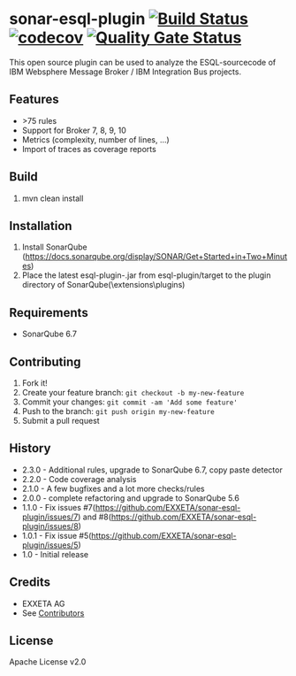 # sonar-esql-plugin [![Build Status](https://travis-ci.org/EXXETA/sonar-esql-plugin.svg)](https://travis-ci.org/EXXETA/sonar-esql-plugin) [![codecov](https://codecov.io/gh/EXXETA/sonar-esql-plugin/branch/develop/graph/badge.svg)](https://codecov.io/gh/EXXETA/sonar-esql-plugin) [![Quality Gate Status](https://sonarcloud.io/api/project_badges/measure?project=EXXETA_sonar-esql-plugin&metric=alert_status)](https://sonarcloud.io/dashboard?id=EXXETA_sonar-esql-plugin)

This open source plugin can be used to analyze the ESQL-sourcecode of IBM Websphere Message Broker / IBM Integration Bus projects. 

## Features
* \>75 rules
* Support for Broker 7, 8, 9, 10
* Metrics (complexity, number of lines, ...)
* Import of traces as coverage reports

## Build

1. mvn clean install

## Installation

1. Install SonarQube (https://docs.sonarqube.org/display/SONAR/Get+Started+in+Two+Minutes)
2. Place the latest esql-plugin-<version>.jar from esql-plugin/target to the plugin directory of SonarQube(\extensions\plugins)

## Requirements

- SonarQube 6.7


## Contributing

1. Fork it!
2. Create your feature branch: `git checkout -b my-new-feature`
3. Commit your changes: `git commit -am 'Add some feature'`
4. Push to the branch: `git push origin my-new-feature`
5. Submit a pull request

## History

- 2.3.0 - Additional rules, upgrade to SonarQube 6.7, copy paste detector
- 2.2.0 - Code coverage analysis
- 2.1.0 - A few bugfixes and a lot more checks/rules
- 2.0.0 - complete refactoring and upgrade to SonarQube 5.6
- 1.1.0 - Fix issues #7(https://github.com/EXXETA/sonar-esql-plugin/issues/7) and #8(https://github.com/EXXETA/sonar-esql-plugin/issues/8)
- 1.0.1 - Fix issue #5(https://github.com/EXXETA/sonar-esql-plugin/issues/5)
- 1.0   - Initial release


## Credits

- EXXETA AG
- See [Contributors](https://www.github.com/EXXETA/sonar-esql-plugin/graphs/contributors)

## License

Apache License v2.0
